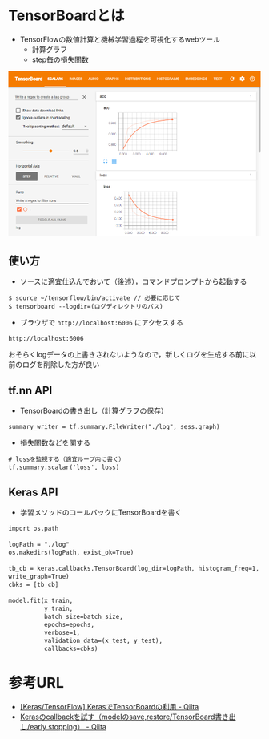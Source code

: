 # TensorBoardとは

- TensorFlowの数値計算と機械学習過程を可視化するwebツール
  - 計算グラフ
  - step毎の損失関数

![](../image/33074C1A100ACA2926BF0E62DDF4353F.png)

## 使い方

- ソースに適宜仕込んでおいて（後述），コマンドプロンプトから起動する

```
$ source ~/tensorflow/bin/activate // 必要に応じて
$ tensorboard --logdir=(ログディレクトリのパス)
```

- ブラウザで ```http://localhost:6006``` にアクセスする

```
http://localhost:6006
```

おそらくlogデータの上書きされないようなので，新しくログを生成する前に以前のログを削除した方が良い


## tf.nn API

- TensorBoardの書き出し（計算グラフの保存）

```
summary_writer = tf.summary.FileWriter("./log", sess.graph)
```

- 損失関数などを関する

```
# lossを監視する（適宜ループ内に書く）
tf.summary.scalar('loss', loss)
```


## Keras API

- 学習メソッドのコールバックにTensorBoardを書く

```
import os.path

logPath = "./log"
os.makedirs(logPath, exist_ok=True)

tb_cb = keras.callbacks.TensorBoard(log_dir=logPath, histogram_freq=1, write_graph=True)
cbks = [tb_cb]

model.fit(x_train,
          y_train,
          batch_size=batch_size,
          epochs=epochs,
          verbose=1,
          validation_data=(x_test, y_test),
          callbacks=cbks)
```



# 参考URL
- [[Keras/TensorFlow] KerasでTensorBoardの利用 - Qiita](http://qiita.com/agumon/items/114da6921c5dc4f7d7f9 "[Keras/TensorFlow] KerasでTensorBoardの利用 - Qiita")
- [Kerasのcallbackを試す（modelのsave,restore/TensorBoard書き出し/early stopping） - Qiita](http://qiita.com/yukiB/items/f45f0f71bc9739830002 "Kerasのcallbackを試す（modelのsave,restore/TensorBoard書き出し/early stopping） - Qiita")


